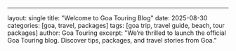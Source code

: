 ---
layout: single
title: "Welcome to Goa Touring Blog"
date: 2025-08-30
categories: [goa, travel, packages]
tags: [goa trip, travel guide, beach, tour packages]
author: Goa Touring
excerpt: "We’re thrilled to launch the official Goa Touring blog. Discover tips, packages, and travel stories from Goa."
